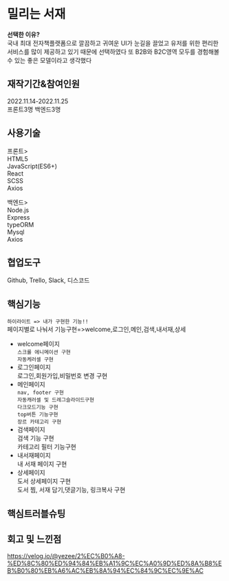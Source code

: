 # 밀리는 서재
**선택한 이유?**  
국내 최대 전자책플랫폼으로 깔끔하고 귀여운 UI가 눈길을 끌었고 유저를 위한 편리한 서비스를 많이 제공하고 있기 때문에 선택하였다
또 B2B와 B2C영역 모두를 경험해볼 수 있는 좋은 모델이라고 생각했다

## 재작기간&참여인원
2022.11.14-2022.11.25   
프론트3명 백엔드3명
    
## 사용기술
프론트>    
HTML5   
JavaScript(ES6+)    
React   
SCSS    
Axios     

백엔드>      
Node.js     
Express     
typeORM     
Mysql       
Axios     

## 협업도구     
Github, Trello, Slack, 디스코드

## 핵심기능
`하이라이트 => 내가 구현한 기능!!`  
페이지별로 나눠서 기능구현=>welcome,로그인,메인,검색,내서재,상세    

* welcome페이지    
`스크롤 에니메이션 구현`    
`자동케러셀 구현`    
* 로그인페이지    
로그인,회원가입,비밀번호 변경 구현   
* 메인페이지   
`nav, footer 구현`    
`자동캐러셀 및 드레그슬라이드구현`   
`다크모드기능 구현`   
`top버튼 기능구현`    
`장르 카테고리 구현`    
* 검색페이지   
검색 기능 구현    
카테고리 필터 기능구현    
* 내서재페이지    
내 서재 페이지 구현   
* 상세페이지   
도서 상세페이지 구현   
도서 찜, 서재 담기,댓글기능, 링크복사 구현   

## 핵심트러블슈팅

## 회고 및 느낀점
https://velog.io/@yezee/2%EC%B0%A8-%ED%8C%80%ED%94%84%EB%A1%9C%EC%A0%9D%ED%8A%B8%EB%B0%80%EB%A6%AC%EB%8A%94%EC%84%9C%EC%9E%AC
